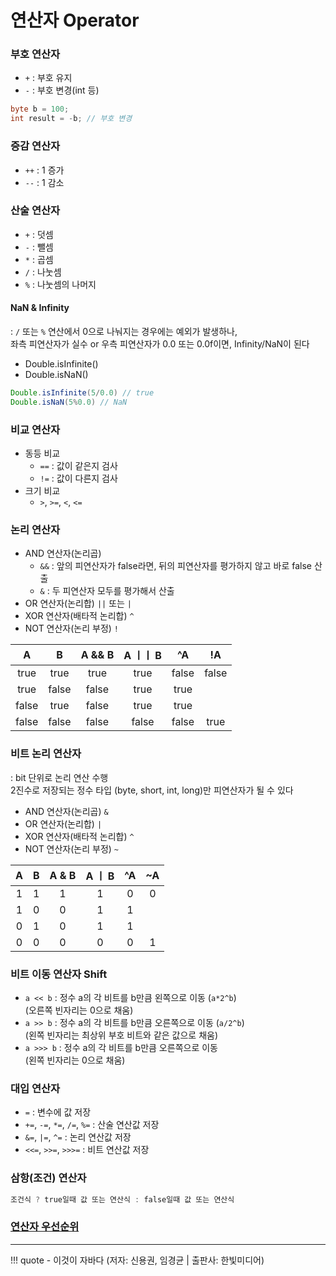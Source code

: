 # 연산자 Operator

### 부호 연산자

- `+` : 부호 유지
- `-` : 부호 변경(int 등)
``` java
byte b = 100;
int result = -b; // 부호 변경
```


### 증감 연산자

- `++` : 1 증가
- `--` : 1 감소


### 산술 연산자

- `+` : 덧셈
- `-` : 뺄셈
- `*` : 곱셈
- `/` : 나눗셈
- `%` : 나눗셈의 나머지

#### NaN & Infinity
: `/` 또는 `%` 연산에서 0으로 나눠지는 경우에는 예외가 발생하나,
<br> 좌측 피연산자가 실수 or 우측 피연산자가 0.0 또는 0.0f이면, Infinity/NaN이 된다

- Double.isInfinite()
- Double.isNaN()

``` java
Double.isInfinite(5/0.0) // true
Double.isNaN(5%0.0) // NaN
```


### 비교 연산자

- 동등 비교
    - `==` : 값이 같은지 검사
    - `!=` : 값이 다른지 검사
- 크기 비교 
    - `>`, `>=`, `<`, `<=`


### 논리 연산자

- AND 연산자(논리곱) 
    - `&&` : 앞의 피연산자가 false라면, 뒤의 피연산자를 평가하지 않고 바로 false 산출
    - `&` : 두 피연산자 모두를 평가해서 산출
- OR 연산자(논리합) `||` 또는 `|`
- XOR 연산자(배타적 논리합) `^`
- NOT 연산자(논리 부정) `!`

|  A  |  B  | A && B | A ㅣㅣ B | ^A | !A |
|:---:|:---:|:------:|:------:|:--:|:--:|
| true | true | true | true | false | false|
| true | false | false | true | true | |
| false | true | false | true | true | |
| false | false | false | false | false | true|


### 비트 논리 연산자
: bit 단위로 논리 연산 수행
<br> 2진수로 저장되는 정수 타입 (byte, short, int, long)만 피연산자가 될 수 있다

- AND 연산자(논리곱) `&`
- OR 연산자(논리합) `|`
- XOR 연산자(배타적 논리합) `^`
- NOT 연산자(논리 부정) `~`

|  A  |  B  | A & B | A ㅣ B | ^A | ~A |
|:---:|:---:|:------:|:------:|:--:|:--:|
| 1 | 1 | 1 | 1 | 0 | 0|
| 1 | 0 | 0 | 1 | 1 | |
| 0 | 1 | 0 | 1 | 1 | |
| 0 | 0 | 0 | 0 | 0 | 1|


### 비트 이동 연산자 Shift

- `a << b` : 정수 a의 각 비트를 b만큼 왼쪽으로 이동 (`a*2^b`) <br>(오른쪽 빈자리는 0으로 채움)
- `a >> b` : 정수 a의 각 비트를 b만큼 오른쪽으로 이동 (`a/2^b`) <br>(왼쪽 빈자리는 최상위 부호 비트와 같은 값으로 채움)
- `a >>> b` : 정수 a의 각 비트를 b만큼 오른쪽으로 이동 <br>(왼쪽 빈자리는 0으로 채움)


### 대입 연산자

- `=` : 변수에 값 저장
- `+=`, `-=`, `*=`, `/=`, `%=` : 산술 연산값 저장
- `&=`, `|=`, `^=` : 논리 연산값 저장
- `<<=`, `>>=`, `>>>=` : 비트 연산값 저장


### 삼항(조건) 연산자

``` java
조건식 ? true일때 값 또는 연산식 : false일때 값 또는 연산식
```

### [연산자 우선순위](https://hongong.hanbit.co.kr/%EC%9E%90%EB%B0%94-%EA%B8%B0%EC%B4%88-%EC%97%B0%EC%82%B0%EC%9E%90-%EC%97%B0%EC%82%B0%EC%9D%98-%EB%B0%A9%ED%96%A5%EA%B3%BC-%EC%9A%B0%EC%84%A0%EC%88%9C%EC%9C%84/)

---
!!! quote
    - 이것이 자바다 (저자: 신용권, 임경균 | 출판사: 한빛미디어)
